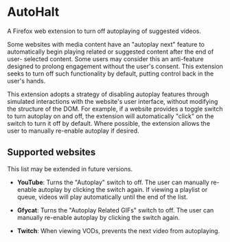 # AutoHalt

A Firefox web extension to turn off autoplaying of suggested videos.

Some websites with media content have an "autoplay next" feature to
automatically begin playing related or suggested content after the end of user-
selected content. Some users may consider this an anti-feature designed to
prolong engagement without the user's consent. This extension seeks to turn off
such functionality by default, putting control back in the user's hands.

This extension adopts a strategy of disabling autoplay features through
simulated interactions with the website's user interface, without modifying the
structure of the DOM. For example, if a website provides a toggle switch to
turn autoplay on and off, the extension will automatically "click" on the
switch to turn it off by default. Where possible, the extension allows the user
to manually re-enable autoplay if desired.

## Supported websites

This list may be extended in future versions.

* **YouTube**: Turns the "Autoplay" switch to off. The user can manually
  re-enable autoplay by clicking the switch again. If viewing a playlist or
  queue, videos will play automatically until the end of the list.

* **Gfycat**: Turns the "Autoplay Related GIFs" switch to off. The user can
  manually re-enable autoplay by clicking the switch again.

* **Twitch**: When viewing VODs, prevents the next video from autoplaying.
